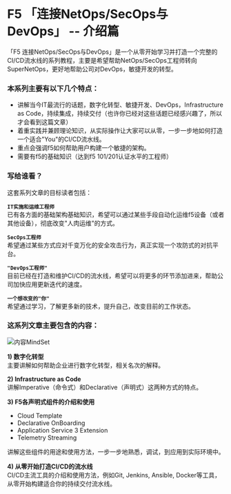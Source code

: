 # F5 「连接NetOps/SecOps与DevOps」 -- 介绍篇

「F5 连接NetOps/SecOps与DevOps」是一个从零开始学习并打造一个完整的CI/CD流水线的系列教程，主要是希望帮助NetOps/SecOps工程师转向SuperNetOps，更好地帮助公司对DevOps，敏捷开发的转型。

### 本系列主要有以下几个特点：
* 讲解当今IT最流行的话题，数字化转型、敏捷开发、DevOps，Infrastructure as Code，持续集成，持续交付（也许你已经对这些话题已经感兴趣了，所以才会看到这篇文章）
* 着重实践并兼顾理论知识，从实际操作让大家可以从零，一步一步地如何打造一个适合"You"的CI/CD流水线。
* 重点会强调f5如何帮助用户构建一个敏捷的架构。
* 需要有f5的基础知识（达到f5 101/201认证水平的工程师）

### 写给谁看？

这套系列文章的目标读者包括：

**`IT实施和运维工程师`**   
已有各方面的基础架构基础知识，希望可以通过某些手段自动化运维f5设备（或者其他设备），彻底改变"人肉运维"的方式。

**`SecOps工程师`**   
希望通过某些方式应对千变万化的安全攻击行为，真正实现一个攻防式的对抗平台。

**`"DevOps工程师"`**  
目前已经在打造和维护CI/CD的流水线，希望可以将更多的环节添加进来，帮助公司加快应用更新迭代的速度。

**`一个想改变的"你"`**   
希望通过学习，了解更多新的技术，提升自己，改变目前的工作状态。

### 这系列文章主要包含的内容：

![内容MindSet](http://ottodeng.oss-cn-shenzhen.aliyuncs.com/1.png)

**1) 数字化转型**   
主要讲解如何帮助企业进行数字化转型，相关名次的解释。    

**2) Infrastructure as Code**   
讲解Imperative（命令式）和Declarative（声明式）这两种方式的特点。   

**3) F5各声明式组件的介绍和使用**    
* Cloud Template
* Declarative OnBoarding
* Application Service 3 Extension
* Telemetry Streaming   

讲解这些组件的用途和使用方法，一步一步地熟悉，调试，到应用到实际环境中。   

**4) 从零开始打造CI/CD的流水线**   
CI/CD主流工具的介绍和使用方法，例如Git, Jenkins, Ansible, Docker等工具，从零开始构建适合你的持续交付流水线。